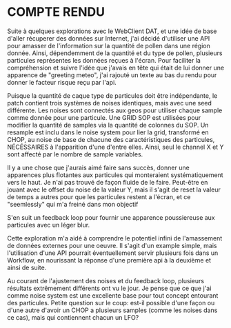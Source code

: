 <h1>COMPTE RENDU</h1>

Suite à quelques explorations avec le WebClient DAT, et une idée de base d'aller récuperer des données sur Internet, j'ai décidé d'utiliser une API pour amasser de l'information sur la
quantité de pollen dans une région donnée. Ainsi, dépendemment de la quantité et du type de pollen, plusieurs particules représentes les données reçues à l'écran. 
Pour faciliter la compréhension et suivre l'idée que j'avais en tête qui était de lui donner une apparence de "greeting meteo", j'ai rajouté un texte au bas du rendu pour donner le facteur
risque reçu par l'api.

Puisque la quantité de caque type de particules doit être indépendante, le patch contient trois systèmes de noises identiques, mais avec une seed différente. Les noises sont connectés aux
geos pour utiliser chaque sample comme donnée pour une particule. Une GRID SOP est utilisées pour modifier la quantité de samples via la quantité de colonnes du SOP. Un resample est inclu
dans le noise system pour lier la grid, transformé en CHOP, au noise de base de chacune des caractéristiques des particules, NÉCÉSSAIRES à l'apparition d'une d'entre elles. Ainsi, seul le
channel X et Y sont affecté par le nombre de sample variables.  

Il y a une chose que j'aurais aimé faire sans succès, donner une apparences plus flotantes aux particules qui monteraient systématiquement vers le haut. Je n'ai pas trouvé de façon fluide
de le faire. Peut-être en jouant avec le offset du noise de la valeur Y, mais il s'agit de reset la valeur de temps a autres pour que les particules restent a l'écran, et ce "seemlessly" qui
m'a freiné dans mon objectif

S'en suit un feedback loop pour fournir une apparence poussiereuse aux particules avec un léger blur.

Cette exploration m'a aidé à comprendre le potentiel infini de l'amassement de données externes pour une oeuvre. Il s'agit d'un example simple, mais l'utilisation d'une API pourrait
éventuellement servir plusieurs fois dans un Workflow, en nourissant la réponse d'une première api à la deuxième et ainsi de suite.

Au courant de l'ajustement des noises et du feedback loop, plusieurs résultats extrêmement différents ont vu le jour. Je pense que ce que j'ai comme noise system est une excellente base pour
tout concept entourant des particules. Petite question sur le coup: est-il possible d'une façon ou d'une autre d'avoir un CHOP a plusieurs samples (comme les noises dans ce cas), mais qui 
contiennent chacun un LFO?
